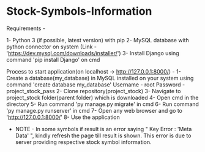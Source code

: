 # Stock-Symbols-Information

Requirements -

1- Python 3 (if possible, latest version) with pip
2- MySQL database with  python connector on system (Link - 'https://dev.mysql.com/downloads/installer/')
3- Install Django using command 'pip install Django' on cmd

Process to start application(on localhost -> http://127.0.0.1:8000/) -
1- Create a database(my_database) in MySQL installed on your system using command 'create database my_database'
   Username - root
   Password - project_stock_pass
2- Clone repository(project_stock)
3- Navigate to project_stock folder(parent folder) which is downloaded
4- Open cmd in the directory
5- Run command 'py manage.py migrate' in cmd
6- Run command 'py manage.py runserver' in cmd
7- Open any web browser and go to 'http://127.0.0.1:8000/'
8- Use the application

* NOTE -
In some symbols if result is an error saying " Key Error : 'Meta Data' ", kindly refresh the page till result is shown.
This error is due to server providing respective stock symbol information.
